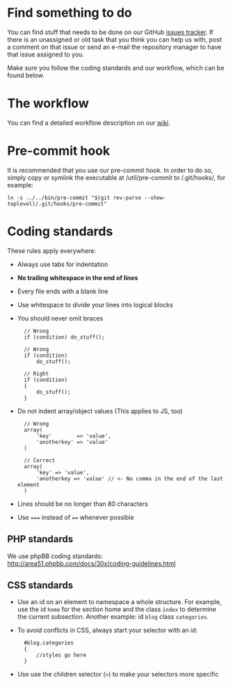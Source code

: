 Find something to do
====================
You can find stuff that needs to be done on our GitHub
[issues tracker](https://github.com/axr/website/issues). If there is an
unassigned or old task that you think you can help us with, post a comment on
that issue or send an e-mail the repository manager to have that issue assigned
to you.

Make sure you follow the coding standards and our workflow, which can be found
below.

The workflow
============
You can find a detailed workflow description on our
[wiki](http://wiki.axrproject.org/website/workflow).

Pre-commit hook
===============
It is recommended that you use our pre-commit hook. In order to do so, simply
copy or symlink the executable at /util/pre-commit to /.git/hooks/, for example:

	ln -s ../../bin/pre-commit "$(git rev-parse --show-toplevel)/.git/hooks/pre-commit"

Coding standards
================
These rules apply everywhere:
- Always use tabs for indentation
- **No trailing whitespace in the end of lines**
- Every file ends with a blank line
- Use whitespace to divide your lines into logical blocks
- You should never omit braces

		// Wrong
		if (condition) do_stuff();

		// Wrong
		if (condition)
			do_stuff();

		// Right
		if (condition)
		{
			do_stuff();
		}

- Do not indent array/object values (This applies to JS, too)

		// Wrong
		array(
			'key'        => 'value',
			'anotherkey' => 'value'
		)

		// Correct
		array(
			'key' => 'value',
			'anotherkey => 'value' // <- No comma in the end of the last element
		)

- Lines should be no longer than 80 characters
- Use `===` instead of `==` whenever possible

PHP standards
-------------
We use phpBB coding standards: http://area51.phpbb.com/docs/30x/coding-guidelines.html

CSS standards
-------------
- Use an id on an element to namespace a whole structure. For example, use the
id `home` for the section home and the class `index` to determine the current
subsection. Another example: id `blog` class `categories`.

- To avoid conflicts in CSS, always start your selector with an id:

		#blog.categories
		{
			//styles go here
		}

- Use use the children selector (`>`) to make your selectors more specific
